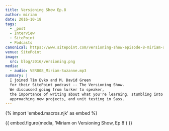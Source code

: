 ```yaml
---
title: Versioning Show Ep.8
author: miriam
date: 2016-10-18
tags:
  - _post
  - Interview
  - SitePoint
  - Podcasts
canonical: https://www.sitepoint.com/versioning-show-episode-8-miriam-suzanne/
venue: SitePoint
image:
  src: blog/2016/versioning.png
media:
  - audio: VER008_Miriam-Suzanne.mp3
summary: |
  I joined Tim Evko and M. David Green
  for their SitePoint podcast -- The Versioning Show.
  We discussed going from lurker to speaker,
  the importance of writing about what you're learning, stumbling into fame,
  approaching new projects, and unit testing in Sass.
---
```


{% import 'embed.macros.njk' as embed %}

{{ embed.figure(media, 'Miriam on Versioning Show, Ep 8') }}
